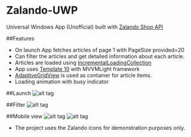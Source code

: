 # Zalando-UWP
Universal Windows App (Unofficial) built with [Zalando Shop API](https://github.com/zalando/shop-api-documentation)

##Features
* On launch App fetches articles of page 1 with PageSize provided=20
* Can filter the articles and get detailed information about each article.
* Articles are loaded using [IncrementalLoadingCollection](https://github.com/LanceMcCarthy/UwpProjects#incrementalloadingcollection)
* App uses [Template 10](http://aka.ms/Template10) with MVVMLight framework
* [AdaptiveGridView](https://github.com/LanceMcCarthy/UwpProjects#adaptivegridview) is used as container for article items.
* Loading animation with busy indicator

##Launch
![alt tag](http://getglimpses.com/github/zalando/file1.gif)

##Filter
![alt tag](http://getglimpses.com/github/zalando/file2.gif)

##Mobile view
![alt tag](http://getglimpses.com/github/zalando/mfile2.png)
![alt tag](http://getglimpses.com/github/zalando/mfile5.png)

* The project uses the Zalando icons for demonstration purposes only.
